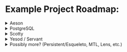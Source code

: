 

# Example Project Roadmap:

<details>
    <summary>Aeson</summary>
    <li>Parse from text file
    <li>Parse from web api
    <li>Write to text file
    <li>Post to api
</details>

<details>
    <summary>PostgreSQL</summary>
    <li>SELECT from DB
    <li>Multi-line Queries
    <li>INSERT into DB
    <li>DELETE from DB
    <li>CREATE into DB
    <li>EXEC on DB
</details>

    
<details>
    <summary>Scotty</summary>
    <li>Boot up on a port
    <li>Act as GET api
    <li>Act as POST api
</details>
   

<details>
    <summary>Yesod / Servant</summary>
    <li>Boot up basic web page
    <li>counter app
    <li>call api
    <li>basic blogging
</details>


<details>
    <summary> Possibly more?  (Persistent/Esqueleto, MTL, Lens, etc.)</summary>
</details>
